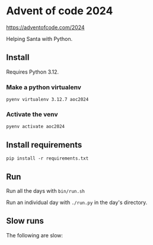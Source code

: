 # Advent of code 2024

<https://adventofcode.com/2024>

Helping Santa with Python.

## Install

Requires Python 3.12.

### Make a python virtualenv

```shell
pyenv virtualenv 3.12.7 aoc2024
```

### Activate the venv

```shell
pyenv activate aoc2024
```

## Install requirements

```shell
pip install -r requirements.txt
```

## Run

Run all the days with `bin/run.sh`

Run an individual day with `./run.py` in the day's directory.

## Slow runs

The following are slow:
